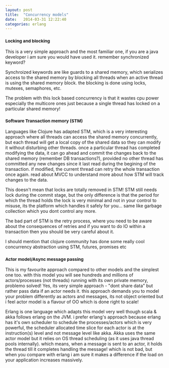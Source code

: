 ```yaml
---
layout: post
title:  "Concurrency models"
date:   2014-03-31 12:22:40
categories: erlang
---
```


<h3><small>Locking and blocking </small></h3>
This is a very simple approach and the most familiar one, if you are a java developer i am sure you would have used it. remember synchronized keyword?

Synchroized keywords are like guards to a shared memory, which serializes access to the shared memory by blocking all threads when an active thread is using the shared memory block. the blocking is done using locks, mutexes, semaphores, etc.

The problem with this lock based concurrency is that it wastes cpu power especially the multicore ones just because a single thread has locked on a particular shared memory! 


<h3><small>Software Transaction memory (STM)</small></h3>

Languages like Clojure has adapted STM, which is a very interesting approach where all threads can access the shared memory concurrently, but each thread will get a local copy of the shared data so they can modify it without disturbing other threads.
once a particular thread has completed modifying the data, it can go ahead and commit the changes back to the shared memory (remember DB transactions?), provided no other thread has committed any new changes since it last read during the begining of the transaction. if modified, the current thread can retry the whole transaction once again. read about MVCC to understand more about how STM will track changes to the data.

This doesn't mean that locks are totally removed in STM! STM still needs lock during the commit stage, but the only difference is that the period for which the thread holds the lock is very minimal and not in your control to misuse, its the platform which handles it safely for you... same like garbage collection which you dont control any more.

The bad part of STM is the retry process, where you need to be aware about the consequences of retries and if you want to do IO within a transaction then you should be very careful about it.

I should mention that clojure community has done some really cool concurrency abstraction using STM, futures, promises etc 

<h3><small>Actor model/Async message passing</small></h3>

This is my favourite approach compared to other models and the simplest one too. with this model you will see hundreds and millions of actors/processes (not threads) running with its own private memory, problemo solved! 
Yes, its very simple approach - "dont share data" but rather pass data if an actor needs it. this approach demands you to model your problem differently as actors and messages, its not object oriented but i feel actor model is a flavour of OO which is done right to scale!

Erlang is one language which adapts this model very well though scala & akka follows erlang on the JVM. i prefer erlang's approach because erlang has it's own scheduler to schedule the processes/actors which is very powerful, the scheduler allocated time slice for each actor is at the instruction(s) level and not message level like akka. 
Akka uses the same actor model but it relies on OS thread scheduling (as it uses java thread pools internally). which means, when a message is sent to an actor, it holds the thread till it completes handling the message! which is not bad, but when you compare with erlang i am sure it makes a difference if the load on your application increases massively.